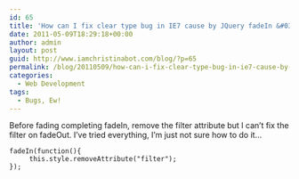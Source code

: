 ```yaml
---
id: 65
title: 'How can I fix clear type bug in IE7 cause by JQuery fadeIn &#038; fadeOut?'
date: 2011-05-09T18:29:18+00:00
author: admin
layout: post
guid: http://www.iamchristinabot.com/blog/?p=65
permalink: /blog/20110509/how-can-i-fix-clear-type-bug-in-ie7-cause-by-jquery-fadein-fadeout/
categories:
  - Web Development
tags:
  - Bugs, Ew!
---
```

Before fading completing fadeIn, remove the filter attribute but I can&#8217;t fix the filter on fadeOut. I&#8217;ve tried everything, I&#8217;m just not sure how to do it&#8230;


    fadeIn(function(){
         this.style.removeAttribute("filter");
    });
